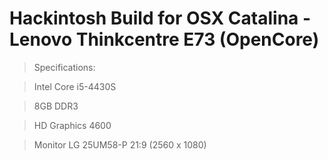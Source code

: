 # Hackintosh Build for OSX Catalina - Lenovo Thinkcentre E73 (OpenCore)

> Specifications:

> Intel Core i5-4430S

> 8GB DDR3

> HD Graphics 4600

> Monitor LG 25UM58-P 21:9 (2560 x 1080)